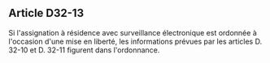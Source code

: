 Article D32-13
----
Si l'assignation à résidence avec surveillance électronique est ordonnée à
l'occasion d'une mise en liberté, les informations prévues par les articles D.
32-10 et D. 32-11 figurent dans l'ordonnance.
